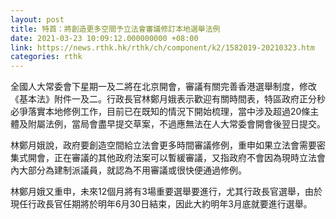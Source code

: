 ```yaml
---
layout: post
title: 特首：將創造更多空間予立法會審議修訂本地選舉法例
date: 2021-03-23 10:09:12.000000000 +08:00
link: https://news.rthk.hk/rthk/ch/component/k2/1582019-20210323.htm
categories: rthk
---
```


全國人大常委會下星期一及二將在北京開會，審議有關完善香港選舉制度，修改《基本法》附件一及二。行政長官林鄭月娥表示歡迎有關時間表，特區政府正分秒必爭落實本地修例工作，目前已在既知的情況下開始梳理，當中涉及超過20條主體及附屬法例，當局會盡早提交草案，不過應無法在人大常委會開會後翌日提交。

林鄭月娥說，政府要創造空間給立法會更多時間審議修例，重申如果立法會需要密集式開會，正在審議的其他政府法案可以暫緩審議，又指政府不會因為現時立法會內大部分為建制派議員，就認為不用審議或很快便通過修例。

林鄭月娥又重申，未來12個月將有3場重要選舉要進行，尤其行政長官選舉，由於現任行政長官任期將於明年6月30日結束，因此大約明年3月底就要進行選舉。
